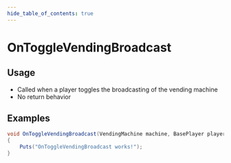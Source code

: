 ```yaml
---
hide_table_of_contents: true
---
```


# OnToggleVendingBroadcast

## Usage

* Called when a player toggles the broadcasting of the vending machine
* No return behavior

## Examples

```csharp title=""
void OnToggleVendingBroadcast(VendingMachine machine, BasePlayer player)
{
    Puts("OnToggleVendingBroadcast works!");
}
```
